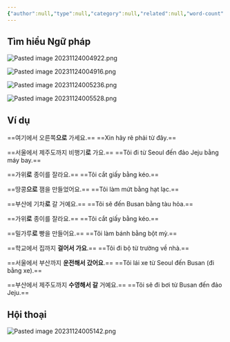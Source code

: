 ```yaml
---
{"author":null,"type":null,"category":null,"related":null,"word-count":null,"dg-publish":true,"dg-hide":true,"tags":null,"deck":"korean_grammar","anki tags":"N(으)로","title":"14. N(으)로","permalink":"/1-project/ngoai-ngu/tieng-han/ngu-phap-tieng-han/1-so-cap/14-n/","hide":true,"dgPassFrontmatter":true}
---
```


## Tìm hiểu Ngữ pháp

![Pasted image 20231124004922.png](/img/user/4.%20RESOURCE/attachments/Pasted%20image%2020231124004922.png)

![Pasted image 20231124004916.png](/img/user/4.%20RESOURCE/attachments/Pasted%20image%2020231124004916.png)

![Pasted image 20231124005236.png](/img/user/4.%20RESOURCE/attachments/Pasted%20image%2020231124005236.png)

![Pasted image 20231124005528.png](/img/user/4.%20RESOURCE/attachments/Pasted%20image%2020231124005528.png)

## Ví dụ

==여기에서 오른쪽**으로** 가세요.==
==Xin hãy rẽ phải từ đây.==
<!--ID: 1700755281221-->


==서울에서 제주도까지 비행기**로** 가요.==
==Tôi đi từ Seoul đến đảo Jeju bằng máy bay.==
<!--ID: 1700755281239-->


==가위**로** 종이를 잘라요.==
==Tôi cắt giấy bằng kéo.==
<!--ID: 1700755281257-->


==땅콩**으로** 잼을 만들었어요.==
==Tôi làm mứt bằng hạt lạc.==
<!--ID: 1700755281274-->


==부산에 기차**로** 갈 거예요.== 
==Tôi sẽ đến Busan bằng tàu hỏa.==
<!--ID: 1700755281309-->


==가위**로** 종이를 잘라요.== 
==Tôi cắt giấy bằng kéo.==
<!--ID: 1700755281324-->


==밀가루**로** 빵을 만들어요.==
==Tôi làm bánh bằng bột mỳ.==
<!--ID: 1700755281349-->


==학교에서 집까지 **걸어서 가요**.==
==Tôi đi bộ từ trường về nhà.==
<!--ID: 1700755281367-->


==서울에서 부산까지 **운전해서 갔어요**.==
==Tôi lái xe từ Seoul đến Busan (đi bằng xe).==
<!--ID: 1700755281386-->


==부산에서 제주도까지 **수영해서 갈** 거예요.==
==Tôi sẽ đi bơi từ Busan đến đảo Jeju.==
<!--ID: 1700755281410-->


## Hội thoại

![Pasted image 20231124005142.png](/img/user/4.%20RESOURCE/attachments/Pasted%20image%2020231124005142.png)

